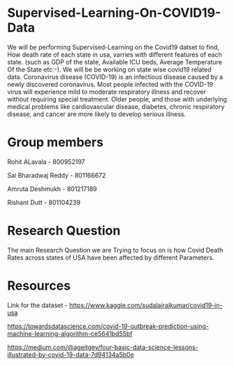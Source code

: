 # Supervised-Learning-On-COVID19-Data
We will be performing Supervised-Learning on the Covid19 datset to find, How death rate of each state in usa, varries with different features of each state. 
(such as GDP of the state, Available ICU beds, Average Temperature Of the State etc:-). We will be be working on state wise covid19 related data.
Coronavirus disease (COVID-19) is an infectious disease caused by a newly discovered coronavirus.
Most people infected with the COVID-19 virus will experience mild to moderate respiratory illness and recover without requiring
special treatment.  Older people, and those with underlying medical problems like cardiovascular disease, diabetes, chronic
respiratory disease, and cancer are more likely to develop serious illness.

# Group members

Rohit ALavala - 800952197





Sai Bharadwaj Reddy - 801166672






Amruta Deshmukh - 801217189






Rishant Dutt - 801104239

# Research Question
The main Research Question we are Trying to focus on is how Covid Death Rates across states of USA have been affected by different
Parameters.

# Resources
Link for the dataset - https://www.kaggle.com/sudalairajkumar/covid19-in-usa

https://towardsdatascience.com/covid-19-outbreak-prediction-using-machine-learning-algorithm-ce5641bd55bf

https://medium.com/@ageitgey/four-basic-data-science-lessons-illustrated-by-covid-19-data-7d94134a5b0e


